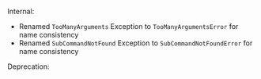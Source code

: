 Internal:
- Renamed `TooManyArguments` Exception to `TooManyArgumentsError` for name consistency
- Renamed `SubCommandNotFound` Exception to `SubCommandNotFoundError` for name consistency

Deprecation:
